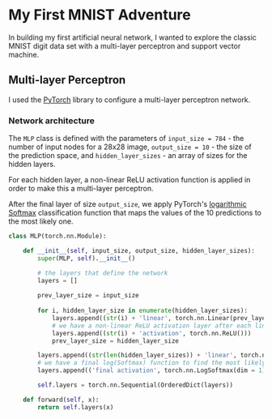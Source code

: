 # My First MNIST Adventure

In building my first artificial neural network, I wanted to explore the classic MNIST digit data set with a multi-layer perceptron and support vector machine.

## Multi-layer Perceptron

I used the [PyTorch](https://pytorch.org/) library to configure a multi-layer perceptron network.

### Network architecture

The `MLP` class is defined with the parameters of `input_size = 784` - the number of input nodes for a 28x28 image, `output_size = 10` - the size of the prediction space, and `hidden_layer_sizes` - an array of sizes for the hidden layers.

For each hidden layer, a non-linear ReLU activation function is applied in order to make this a multi-layer perceptron.

After the final layer of size `output_size`, we apply PyTorch's [logarithmic Softmax](https://pytorch.org/docs/stable/_modules/torch/nn/modules/activation.html#LogSoftmax) classification function that maps the values of the 10 predictions to the most likely one.

```python
class MLP(torch.nn.Module):

    def __init__(self, input_size, output_size, hidden_layer_sizes):
        super(MLP, self).__init__()

        # the layers that define the network
        layers = []
        
        prev_layer_size = input_size
        
        for i, hidden_layer_size in enumerate(hidden_layer_sizes):
            layers.append((str(i) + 'linear', torch.nn.Linear(prev_layer_size, hidden_layer_size)))
            # we have a non-linear ReLU activation layer after each linear
            layers.append((str(i) + 'activation', torch.nn.ReLU()))
            prev_layer_size = hidden_layer_size

        layers.append((str(len(hidden_layer_sizes)) + 'linear', torch.nn.Linear(prev_layer_size, output_size)))
        # we have a final log(Softmax) function to find the most likely prediction in the last layer
        layers.append(('final activation', torch.nn.LogSoftmax(dim = 1)))

        self.layers = torch.nn.Sequential(OrderedDict(layers))

    def forward(self, x):
        return self.layers(x)
```


